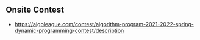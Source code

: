 Onsite Contest
--------------
* https://algoleague.com/contest/algorithm-program-2021-2022-spring-dynamic-programming-contest/description
